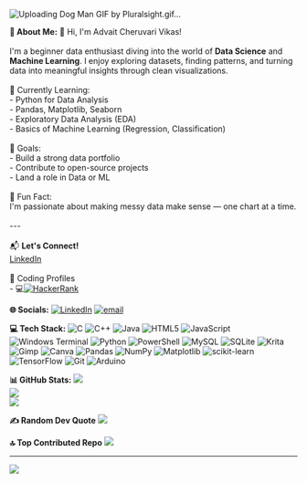 ![Uploading Dog Man GIF by Pluralsight.gif…]()

 **💫 About Me:**
👋 Hi, I'm Advait Cheruvari Vikas!<br><br>I'm a beginner data enthusiast diving into the world of **Data Science** and **Machine Learning**. I enjoy exploring datasets, finding patterns, and turning data into meaningful insights through clean visualizations.<br><br> 🧠 Currently Learning:<br>- Python for Data Analysis<br>- Pandas, Matplotlib, Seaborn<br>- Exploratory Data Analysis (EDA)<br>- Basics of Machine Learning (Regression, Classification)<br><br> 🚀 Goals:<br>- Build a strong data portfolio<br>- Contribute to open-source projects<br>- Land a role in Data or ML<br><br> 🌱 Fun Fact:<br>I'm passionate about making messy data make sense — one chart at a time.<br><br>---<br><br>📬 **Let's Connect!**  <br>[LinkedIn](https://www.linkedin.com/in/advait-vikas-0007b8210/) <br><br> 🎯 Coding Profiles <br>- 💻[![HackerRank](https://img.shields.io/badge/HackerRank-1ba94c?style=for-the-badge&logo=hackerrank&logoColor=white)](https://www.hackerrank.com/profile/advaitvikas)



**🌐 Socials:**
[![LinkedIn](https://img.shields.io/badge/LinkedIn-%230077B5.svg?logo=linkedin&logoColor=white)](https://www.linkedin.com/in/advait-vikas-0007b8210/) [![email](https://img.shields.io/badge/Email-D14836?logo=gmail&logoColor=white)](mailto:advaitvikas13@gmail.com) 

**💻 Tech Stack:**
![C](https://img.shields.io/badge/c-%2300599C.svg?style=for-the-badge&logo=c&logoColor=white) ![C++](https://img.shields.io/badge/c++-%2300599C.svg?style=for-the-badge&logo=c%2B%2B&logoColor=white) ![Java](https://img.shields.io/badge/java-%23ED8B00.svg?style=for-the-badge&logo=openjdk&logoColor=white) ![HTML5](https://img.shields.io/badge/html5-%23E34F26.svg?style=for-the-badge&logo=html5&logoColor=white) ![JavaScript](https://img.shields.io/badge/javascript-%23323330.svg?style=for-the-badge&logo=javascript&logoColor=%23F7DF1E) ![Windows Terminal](https://img.shields.io/badge/Windows%20Terminal-%234D4D4D.svg?style=for-the-badge&logo=windows-terminal&logoColor=white) ![Python](https://img.shields.io/badge/python-3670A0?style=for-the-badge&logo=python&logoColor=ffdd54) ![PowerShell](https://img.shields.io/badge/PowerShell-%235391FE.svg?style=for-the-badge&logo=powershell&logoColor=white) ![MySQL](https://img.shields.io/badge/mysql-4479A1.svg?style=for-the-badge&logo=mysql&logoColor=white) ![SQLite](https://img.shields.io/badge/sqlite-%2307405e.svg?style=for-the-badge&logo=sqlite&logoColor=white) ![Krita](https://img.shields.io/badge/Krita-203759?style=for-the-badge&logo=krita&logoColor=EEF37B) ![Gimp](https://img.shields.io/badge/Gimp-657D8B?style=for-the-badge&logo=gimp&logoColor=FFFFFF) ![Canva](https://img.shields.io/badge/Canva-%2300C4CC.svg?style=for-the-badge&logo=Canva&logoColor=white) ![Pandas](https://img.shields.io/badge/pandas-%23150458.svg?style=for-the-badge&logo=pandas&logoColor=white) ![NumPy](https://img.shields.io/badge/numpy-%23013243.svg?style=for-the-badge&logo=numpy&logoColor=white) ![Matplotlib](https://img.shields.io/badge/Matplotlib-%23ffffff.svg?style=for-the-badge&logo=Matplotlib&logoColor=black) ![scikit-learn](https://img.shields.io/badge/scikit--learn-%23F7931E.svg?style=for-the-badge&logo=scikit-learn&logoColor=white) ![TensorFlow](https://img.shields.io/badge/TensorFlow-%23FF6F00.svg?style=for-the-badge&logo=TensorFlow&logoColor=white) ![Git](https://img.shields.io/badge/git-%23F05033.svg?style=for-the-badge&logo=git&logoColor=white) ![Arduino](https://img.shields.io/badge/-Arduino-00979D?style=for-the-badge&logo=Arduino&logoColor=white)

**📊 GitHub Stats:**
![](https://github-readme-stats.vercel.app/api?username=advait-vikas&theme=dark&hide_border=true&include_all_commits=false&count_private=false)<br/>
![](https://nirzak-streak-stats.vercel.app/?user=advait-vikas&theme=dark&hide_border=true)<br/>
![](https://github-readme-stats.vercel.app/api/top-langs/?username=advait-vikas&theme=dark&hide_border=true&include_all_commits=false&count_private=false&layout=compact)

**✍️ Random Dev Quote**
![](https://quotes-github-readme.vercel.app/api?type=horizontal&theme=tokyonight)

**🔝 Top Contributed Repo**
![](https://github-contributor-stats.vercel.app/api?username=advait-vikas&limit=5&theme=dracula&combine_all_yearly_contributions=true)

---
[![](https://visitcount.itsvg.in/api?id=advait-vikas&icon=0&color=11)](https://visitcount.itsvg.in)

<!-- Proudly created with GPRM ( https://gprm.itsvg.in ) -->
